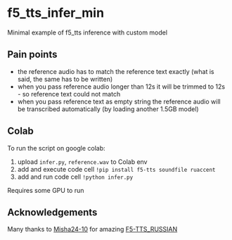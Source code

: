 # f5_tts_infer_min
Minimal example of f5_tts inference with custom model

## Pain points
- the reference audio has to match the reference text exactly (what is said, the same has to be written)
- when you pass reference audio longer than 12s it will be trimmed to 12s - so reference text could not match
- when you pass reference text as empty string the reference audio will be transcribed automatically (by loading another 1.5GB model)

## Colab
To run the script on google colab:
1. upload `infer.py`, `reference.wav` to Colab env
2. add and execute code cell `!pip install f5-tts soundfile ruaccent`
3. add and run code cell `!python infer.py`

Requires some GPU to run

## Acknowledgements
Many thanks to [Misha24-10](https://huggingface.co/Misha24-10) for amazing [F5-TTS_RUSSIAN](https://huggingface.co/Misha24-10/F5-TTS_RUSSIAN)
